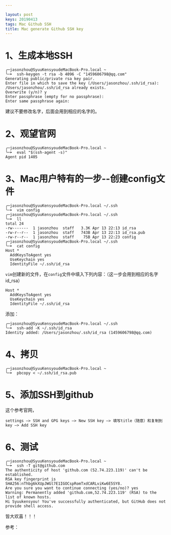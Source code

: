 ```yaml
---

layout: post
keys: 20190413
tags: Mac Github SSH
title: Mac generate Github SSH key
---
```


# 1、生成本地SSH

```shell
╭─jasonzhou@SyuuKensyoudeMacBook-Pro.local ~
╰─➤  ssh-keygen -t rsa -b 4096 -C "1459606798@qq.com"
Generating public/private rsa key pair.
Enter file in which to save the key (/Users/jasonzhou/.ssh/id_rsa):
/Users/jasonzhou/.ssh/id_rsa already exists.
Overwrite (y/n)? y
Enter passphrase (empty for no passphrase):
Enter same passphrase again:
```

建议不要修改名字，后面会用到相应的名字的。

# 2、观望官网

```shell
╭─jasonzhou@SyuuKensyoudeMacBook-Pro.local ~
╰─➤  eval "$(ssh-agent -s)"
Agent pid 1405
```

# 3、Mac用户特有的一步--创建config文件

```shell
╭─jasonzhou@SyuuKensyoudeMacBook-Pro.local ~/.ssh
╰─➤  vim config                                                   
╭─jasonzhou@SyuuKensyoudeMacBook-Pro.local ~/.ssh
╰─➤  ll
total 24
-rw-------  1 jasonzhou  staff   3.3K Apr 13 22:13 id_rsa
-rw-r--r--  1 jasonzhou  staff   743B Apr 13 22:13 id_rsa.pub
-rw-r--r--  1 jasonzhou  staff    75B Apr 13 22:23 config
╭─jasonzhou@SyuuKensyoudeMacBook-Pro.local ~/.ssh
╰─➤  cat config
Host *
  AddKeysToAgent yes
  UseKeychain yes
  IdentityFile ~/.ssh/id_rsa
```

`vim`创建新的文件，在`config`文件中填入下列内容：（这一步会用到相应的名字id_rsa）

```shell
Host *
  AddKeysToAgent yes
  UseKeychain yes
  IdentityFile ~/.ssh/id_rsa
```

添加：

```shell
╭─jasonzhou@SyuuKensyoudeMacBook-Pro.local ~/.ssh
╰─➤  ssh-add -K ~/.ssh/id_rsa
Identity added: /Users/jasonzhou/.ssh/id_rsa (1459606798@qq.com)
```

# 4、拷贝

```shell
╭─jasonzhou@SyuuKensyoudeMacBook-Pro.local ~
╰─➤  pbcopy < ~/.ssh/id_rsa.pub
```

# 5、添加SSH到github

这个参考官网，

```settings —> SSH and GPG keys —> New SSH key —> 填写title（随意）和复制到key —> Add SSH key```

# 6、测试

```shell
╭─jasonzhou@SyuuKensyoudeMacBook-Pro.local ~
╰─➤  ssh -T git@github.com
The authenticity of host 'github.com (52.74.223.119)' can't be established.
RSA key fingerprint is SHA256:nThbg6kXUpJWGl7E1IGOCspRomTxdCARLviKw6E5SY8.
Are you sure you want to continue connecting (yes/no)? yes
Warning: Permanently added 'github.com,52.74.223.119' (RSA) to the list of known hosts.
Hi Syuukensyou! You've successfully authenticated, but GitHub does not provide shell access.
```

皆大欢喜！！！



参考：

[Connecting to GitHub with SSH]: https://help.github.com/en/articles/connecting-to-github-with-ssh	"为官网打call"

